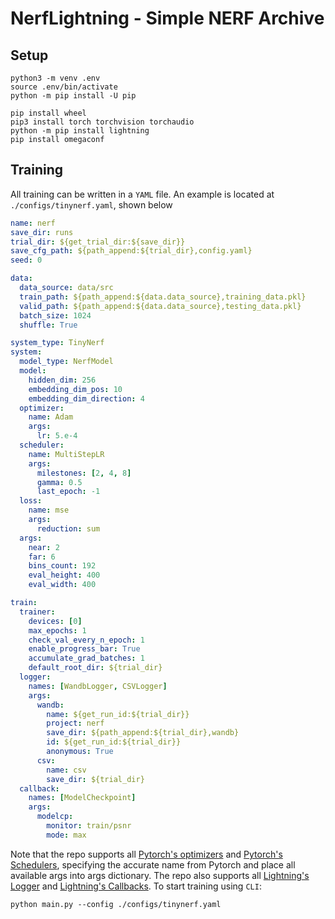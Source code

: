 # NerfLightning - Simple NERF Archive

## Setup
```
python3 -m venv .env
source .env/bin/activate
python -m pip install -U pip

pip install wheel
pip3 install torch torchvision torchaudio
python -m pip install lightning
pip install omegaconf
```

## Training
All training can be written in a ```YAML``` file. An example is located at ```./configs/tinynerf.yaml```, shown below
```yaml
name: nerf
save_dir: runs
trial_dir: ${get_trial_dir:${save_dir}}
save_cfg_path: ${path_append:${trial_dir},config.yaml}
seed: 0

data:
  data_source: data/src
  train_path: ${path_append:${data.data_source},training_data.pkl}
  valid_path: ${path_append:${data.data_source},testing_data.pkl}
  batch_size: 1024
  shuffle: True

system_type: TinyNerf
system:
  model_type: NerfModel
  model:
    hidden_dim: 256
    embedding_dim_pos: 10
    embedding_dim_direction: 4
  optimizer:
    name: Adam
    args:
      lr: 5.e-4
  scheduler:
    name: MultiStepLR
    args:
      milestones: [2, 4, 8]
      gamma: 0.5
      last_epoch: -1
  loss: 
    name: mse
    args:
      reduction: sum
  args:
    near: 2
    far: 6
    bins_count: 192
    eval_height: 400
    eval_width: 400

train:
  trainer:
    devices: [0]
    max_epochs: 1
    check_val_every_n_epoch: 1
    enable_progress_bar: True
    accumulate_grad_batches: 1
    default_root_dir: ${trial_dir}
  logger:
    names: [WandbLogger, CSVLogger]
    args:
      wandb:
        name: ${get_run_id:${trial_dir}}
        project: nerf
        save_dir: ${path_append:${trial_dir},wandb}
        id: ${get_run_id:${trial_dir}}
        anonymous: True
      csv:
        name: csv
        save_dir: ${trial_dir}
  callback:
    names: [ModelCheckpoint]
    args:
      modelcp:
        monitor: train/psnr
        mode: max
```
Note that the repo supports all [Pytorch's optimizers](https://pytorch.org/docs/stable/optim.html) and [Pytorch's Schedulers](https://pytorch.org/docs/stable/optim.html#module-torch.optim.lr_scheduler), specifying the accurate name from Pytorch and place all available args into args dictionary. The repo also supports all [Lightning's Logger](https://lightning.ai/docs/pytorch/stable/extensions/logging.html) and [Lightning's Callbacks](https://lightning.ai/docs/pytorch/stable/extensions/callbacks.html). To start training using ```CLI```:
```
python main.py --config ./configs/tinynerf.yaml
```
